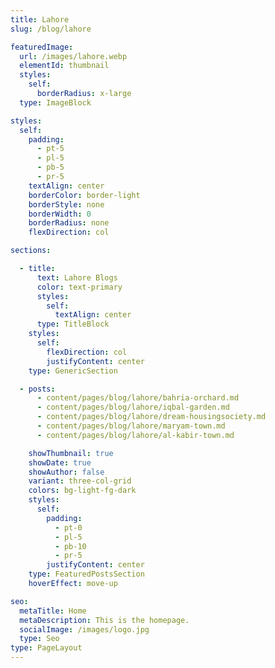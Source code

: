 ```yaml
---
title: Lahore
slug: /blog/lahore

featuredImage:
  url: /images/lahore.webp
  elementId: thumbnail
  styles:
    self:
      borderRadius: x-large
  type: ImageBlock

styles:
  self:
    padding:
      - pt-5
      - pl-5
      - pb-5
      - pr-5
    textAlign: center
    borderColor: border-light
    borderStyle: none
    borderWidth: 0
    borderRadius: none
    flexDirection: col

sections:

  - title:
      text: Lahore Blogs
      color: text-primary
      styles:
        self:
          textAlign: center
      type: TitleBlock
    styles:
      self:
        flexDirection: col
        justifyContent: center
    type: GenericSection

  - posts:
      - content/pages/blog/lahore/bahria-orchard.md
      - content/pages/blog/lahore/iqbal-garden.md
      - content/pages/blog/lahore/dream-housingsociety.md
      - content/pages/blog/lahore/maryam-town.md
      - content/pages/blog/lahore/al-kabir-town.md

    showThumbnail: true
    showDate: true
    showAuthor: false
    variant: three-col-grid
    colors: bg-light-fg-dark
    styles:
      self:
        padding:
          - pt-0
          - pl-5
          - pb-10
          - pr-5
        justifyContent: center
    type: FeaturedPostsSection
    hoverEffect: move-up

seo:
  metaTitle: Home
  metaDescription: This is the homepage.
  socialImage: /images/logo.jpg
  type: Seo
type: PageLayout
---
```

